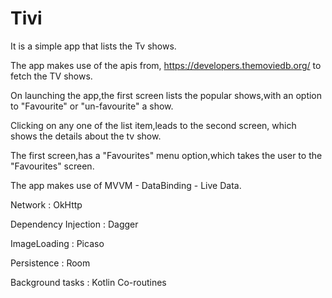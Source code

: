 # Tivi

It is a simple app that lists the Tv shows.

The app makes use of the apis from, https://developers.themoviedb.org/ to fetch the TV shows.

On launching the app,the first screen lists the popular shows,with an option to "Favourite" or "un-favourite" a show.

Clicking on any one of the list item,leads to the second screen, which shows the details about the tv show.

The first screen,has a "Favourites" menu option,which takes the user to the "Favourites" screen.

The app makes use of MVVM - DataBinding - Live Data.

Network : OkHttp

Dependency Injection : Dagger

ImageLoading : Picaso

Persistence : Room

Background tasks : Kotlin Co-routines
